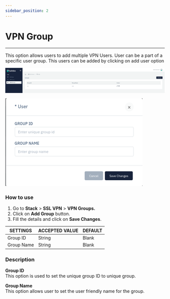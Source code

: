 ```yaml
---
sidebar_position: 2
---
```


# VPN Group

---

This option allows users to add multiple VPN Users. User can be a part of a specific user group. This users can be added by clicking on add user option

![vpngroup](/img/gslb/usergroups.png)  
  
  
![vpngroup](/img/gslb/usergroups2.png)  

### How to use  

1. Go to **Stack** > **SSL VPN** > **VPN Groups.**
2. Click on **Add Group** button.
3. Fill the details and click on **Save Changes**.  

  
| SETTINGS   | ACCEPTED VALUE | DEFAULT |
|------------|----------------|---------|
| Group ID   | String         | Blank   |
| Group Name | String         | Blank   |
  

### Description

**Group ID**  
This option is used to set the unique group ID to unique group.  

**Group Name**  
This option allows user to set the user friendly name for the group.  